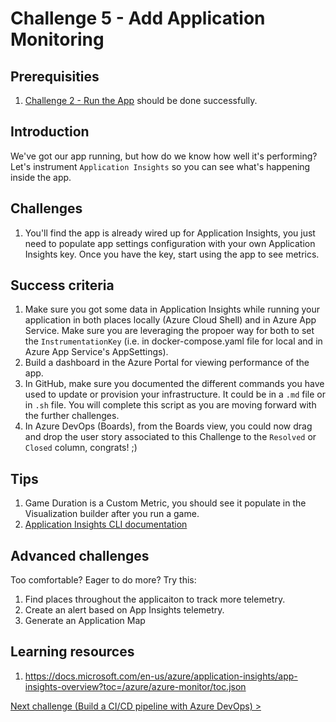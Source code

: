 # Challenge 5 - Add Application Monitoring

## Prerequisities

1. [Challenge 2 - Run the App](./RunTheApp.md) should be done successfully.

## Introduction

We've got our app running, but how do we know how well it's performing? Let's instrument `Application Insights` so you can see what's happening inside the app.

## Challenges

1. You'll find the app is already wired up for Application Insights, you just need to populate app settings configuration with your own Application Insights key. Once you have the key, start using the app to see metrics.

## Success criteria

1. Make sure you got some data in Application Insights while running your application in both places locally (Azure Cloud Shell) and in Azure App Service. Make sure you are leveraging the propoer way for both to set the `InstrumentationKey` (i.e. in docker-compose.yaml file for local and in Azure App Service's AppSettings).
1. Build a dashboard in the Azure Portal for viewing performance of the app.
1. In GitHub, make sure you documented the different commands you have used to update or provision your infrastructure. It could be in a `.md` file or in `.sh` file. You will complete this script as you are moving forward with the further challenges.
1. In Azure DevOps (Boards), from the Boards view, you could now drag and drop the user story associated to this Challenge to the `Resolved` or `Closed` column, congrats! ;)

## Tips

1. Game Duration is a Custom Metric, you should see it populate in the Visualization builder after you run a game.
1. [Application Insights CLI documentation](FIXME)

## Advanced challenges

Too comfortable? Eager to do more? Try this:

1. Find places throughout the applicaiton to track more telemetry.
1. Create an alert based on App Insights telemetry.
1. Generate an Application Map

## Learning resources

1. https://docs.microsoft.com/en-us/azure/application-insights/app-insights-overview?toc=/azure/azure-monitor/toc.json

[Next challenge (Build a CI/CD pipeline with Azure DevOps) >](./BuildCICDPipelineWithAzureDevOps.md)